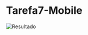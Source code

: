 # Tarefa7-Mobile

![Resultado](https://github.com/DanielaHouck/Tarefa7-Mobile/assets/42559335/c4409fc8-daf2-4d44-b9c3-56114bba5e8d)

